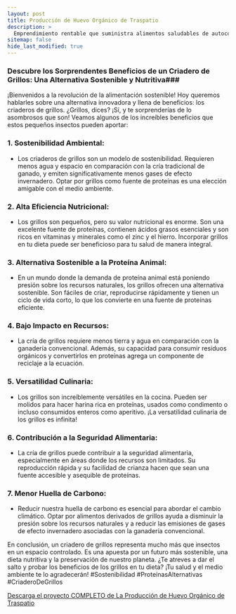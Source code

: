 ```yaml
---
layout: post
title: Producción de Huevo Orgánico de Traspatio
description: >
  Emprendimiento rentable que suministra alimentos saludables de autoconsumo y la comunidad circundante.
sitemap: false
hide_last_modified: true
---
```


### Descubre los Sorprendentes Beneficios de un Criadero de Grillos: Una Alternativa Sostenible y Nutritiva### 

¡Bienvenidos a la revolución de la alimentación sostenible! Hoy queremos hablarles sobre una alternativa innovadora y llena de beneficios: los criaderos de grillos. ¿Grillos, dices? ¡Sí, y te sorprenderías de lo asombrosos que son! Veamos algunos de los increíbles beneficios que estos pequeños insectos pueden aportar:

### 1. Sostenibilidad Ambiental: ### 
   - Los criaderos de grillos son un modelo de sostenibilidad. Requieren menos agua y espacio en comparación con la cría tradicional de ganado, y emiten significativamente menos gases de efecto invernadero. Optar por grillos como fuente de proteínas es una elección amigable con el medio ambiente.

### 2. Alta Eficiencia Nutricional: ### 
   - Los grillos son pequeños, pero su valor nutricional es enorme. Son una excelente fuente de proteínas, contienen ácidos grasos esenciales y son ricos en vitaminas y minerales como el zinc y el hierro. Incorporar grillos en tu dieta puede ser beneficioso para tu salud de manera integral.

### 3. Alternativa Sostenible a la Proteína Animal: ### 
   - En un mundo donde la demanda de proteína animal está poniendo presión sobre los recursos naturales, los grillos ofrecen una alternativa sostenible. Son fáciles de criar, reproducirse rápidamente y tienen un ciclo de vida corto, lo que los convierte en una fuente de proteínas eficiente.

### 4. Bajo Impacto en Recursos: ### 
   - La cría de grillos requiere menos tierra y agua en comparación con la ganadería convencional. Además, su capacidad para consumir residuos orgánicos y convertirlos en proteínas agrega un componente de reciclaje a la ecuación.

### 5. Versatilidad Culinaria: ### 
   - Los grillos son increíblemente versátiles en la cocina. Pueden ser molidos para hacer harina rica en proteínas, usados como condimento o incluso consumidos enteros como aperitivo. ¡La versatilidad culinaria de los grillos es infinita!

### 6. Contribución a la Seguridad Alimentaria: ### 
   - La cría de grillos puede contribuir a la seguridad alimentaria, especialmente en áreas donde los recursos son limitados. Su reproducción rápida y su facilidad de crianza hacen que sean una fuente accesible y asequible de proteínas.

### 7. Menor Huella de Carbono: ### 
   - Reducir nuestra huella de carbono es esencial para abordar el cambio climático. Optar por alimentos derivados de grillos ayuda a disminuir la presión sobre los recursos naturales y a reducir las emisiones de gases de efecto invernadero asociadas con la ganadería convencional.

En conclusión, un criadero de grillos representa mucho más que insectos en un espacio controlado. Es una apuesta por un futuro más sostenible, una dieta nutritiva y la preservación de nuestro planeta. ¿Te atreves a dar el salto y probar los beneficios de los grillos en tu dieta? ¡Tu salud y el medio ambiente te lo agradecerán!  #Sostenibilidad #ProteínasAlternativas #CriaderoDeGrillos

[Descarga el proyecto COMPLETO de La Producción de Huevo Orgánico de Traspatio](https://www.dropbox.com/scl/fo/dzggmu9cg7qkmsrtn31wo/h?rlkey=1edf1p8py87xbw32q3dvwy083&dl=0)



<object data="../criaderoGrillos.pdf" width="100%" height="600" type='application/pdf'></object>
